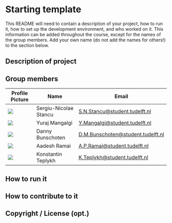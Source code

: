 # Starting template

This README will need to contain a description of your project, how to run it, how to set up the development environment, and who worked on it.
This information can be added throughout the course, except for the names of the group members.
Add your own name (do not add the names for others!) to the section below.

## Description of project

## Group members

| Profile Picture                                                                            | Name                  | Email                             |
|--------------------------------------------------------------------------------------------|-----------------------|-----------------------------------|
| ![](https://gitlab.ewi.tudelft.nl/uploads/-/system/user/avatar/5950/avatar.png?width=400)  | Sergiu-Nicolae Stancu | S.N.Stancu@student.tudelft.nl     |
| ![](https://secure.gravatar.com/avatar/70bd6424dcf4164c26d17566d394fbd3?s=200d=identicon)  | Yuraj Mangalgi        | Y.Mangalgi@student.tudelft.nl     |
| ![](https://secure.gravatar.com/avatar/bcc0b1f7425e3bafe9b1390e7ee0708a?s=200&d=identicon) | Danny Bunschoten      | D.M.Bunschoten@student.tudelft.nl |
| ![](https://secure.gravatar.com/avatar/63be381cd4f1c3ec0706e779a933f6a4?s=200&d=identicon) | Aadesh Ramai          | A.P.Ramai@student.tudelft.nl      |
| ![](https://gitlab.ewi.tudelft.nl/uploads/-/system/user/avatar/6165/avatar.png?width=400)  | Konstantin Teplykh    | K.Teplykh@student.tudelft.nl      |



<!-- Instructions (remove once assignment has been completed -->
<!-- - Add (only!) your own name to the table above (use Markdown formatting) -->
<!-- - Mention your *student* email address -->
<!-- - Preferably add a recognizable photo, otherwise add your GitLab photo -->
<!-- - (please make sure the photos have the same size) --> 

## How to run it

## How to contribute to it

## Copyright / License (opt.)
